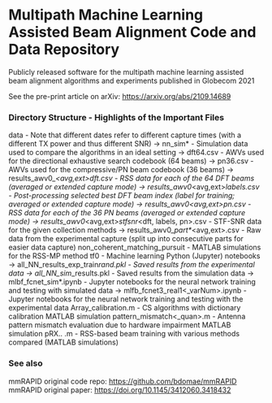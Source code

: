 # Multipath Machine Learning Assisted Beam Alignment Code and Data Repository
Publicly released software for the multipath machine learning assisted beam alignment algorithms and experiments published in Globecom 2021

See the pre-print article on arXiv: https://arxiv.org/abs/2109.14689


### Directory Structure - Highlights of the Important Files
data - Note that different dates refer to different capture times (with a different TX power and thus different SNR)
-> nn_sim* - Simulation data used to compare the algorithms in an ideal setting
-> dft64.csv - AWVs used for the directional exhaustive search codebook (64 beams)
-> pn36.csv - AWVs used for the compressive/PN beam codebook (36 beams)
-> results_awv0_<date>_<avg,ext>_dft.csv - RSS data for each of the 64 DFT beams (averaged or extended capture mode)
-> results_awv0_<date>_<avg,ext>_labels.csv - Post-processing selected best DFT beam index (label for training; averaged or extended capture mode)
-> results_awv0_<date>_<avg,ext>_pn.csv - RSS data for each of the 36 PN beams (averaged or extended capture mode)
-> results_awv0_<date>_<avg,ext>_stfsnr_<dft, labels, pn>.csv - STF-SNR data for the given collection methods
-> results_awv0_<date>_part*_<avg,ext>.csv - Raw data from the experimental capture (split up into consecutive parts for easier data capture)
non_coherent_matching_pursuit - MATLAB simulations for the RSS-MP method
tf0 - Machine learning Python (Jupyter) notebooks
-> all_NN_results_exp_train*rand.pkl - Saved results from the experimental data
-> all_NN_sim*_results.pkl - Saved results from the simulation data
-> mlbf_fcnet_sim*.ipynb - Jupyter notebooks for the neural network training and testing with simulated data
-> mlfb_fcnet3_real1<_varNum>.ipynb - Jupyter notebooks for the neural network training and testing with the experimental data
Array_calibration.m - CS algorithms with dictionary calibration MATLAB simulation
pattern_mismatch<_quan>.m - Antenna pattern mismatch evaluation due to hardware impairment MATLAB simulation
pRX.. .m - RSS-based beam training with various methods compared (MATLAB simulations)


### See also
mmRAPID original code repo: https://github.com/bdomae/mmRAPID
mmRAPID original paper: https://doi.org/10.1145/3412060.3418432